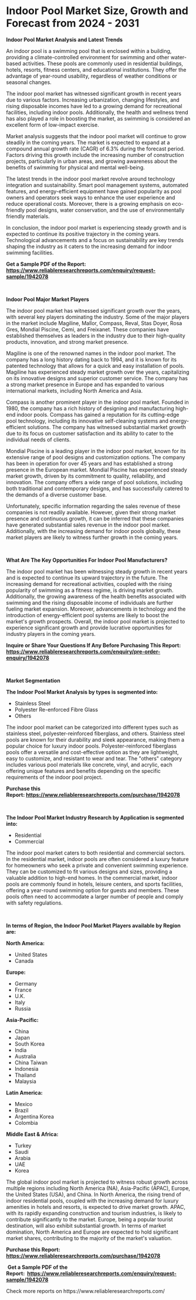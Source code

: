 <p><h1>Indoor Pool Market Size, Growth and Forecast from 2024 - 2031</h1></p><p><strong>Indoor Pool Market Analysis and Latest Trends</strong></p>
<p><p>An indoor pool is a swimming pool that is enclosed within a building, providing a climate-controlled environment for swimming and other water-based activities. These pools are commonly used in residential buildings, hotels, resorts, fitness centers, and educational institutions. They offer the advantage of year-round usability, regardless of weather conditions or seasonal changes.</p><p>The indoor pool market has witnessed significant growth in recent years due to various factors. Increasing urbanization, changing lifestyles, and rising disposable incomes have led to a growing demand for recreational facilities, including indoor pools. Additionally, the health and wellness trend has also played a role in boosting the market, as swimming is considered an excellent form of low-impact exercise.</p><p>Market analysis suggests that the indoor pool market will continue to grow steadily in the coming years. The market is expected to expand at a compound annual growth rate (CAGR) of 6.3% during the forecast period. Factors driving this growth include the increasing number of construction projects, particularly in urban areas, and growing awareness about the benefits of swimming for physical and mental well-being.</p><p>The latest trends in the indoor pool market revolve around technology integration and sustainability. Smart pool management systems, automated features, and energy-efficient equipment have gained popularity as pool owners and operators seek ways to enhance the user experience and reduce operational costs. Moreover, there is a growing emphasis on eco-friendly pool designs, water conservation, and the use of environmentally friendly materials.</p><p>In conclusion, the indoor pool market is experiencing steady growth and is expected to continue its positive trajectory in the coming years. Technological advancements and a focus on sustainability are key trends shaping the industry as it caters to the increasing demand for indoor swimming facilities.</p></p>
<p><strong>Get a Sample PDF of the Report:&nbsp; <a href="https://www.reliableresearchreports.com/enquiry/request-sample/1942078">https://www.reliableresearchreports.com/enquiry/request-sample/1942078</a></strong></p>
<p>&nbsp;</p>
<p><strong>Indoor Pool Major Market Players</strong></p>
<p><p>The indoor pool market has witnessed significant growth over the years, with several key players dominating the industry. Some of the major players in the market include Magiline, Mallor, Compass, Reval, Stas Doyer, Rosa Gres, Mondial Piscine, Cemi, and Freixanet. These companies have established themselves as leaders in the industry due to their high-quality products, innovation, and strong market presence.</p><p>Magiline is one of the renowned names in the indoor pool market. The company has a long history dating back to 1994, and it is known for its patented technology that allows for a quick and easy installation of pools. Magiline has experienced steady market growth over the years, capitalizing on its innovative designs and superior customer service. The company has a strong market presence in Europe and has expanded to various international markets, including North America and Asia.</p><p>Compass is another prominent player in the indoor pool market. Founded in 1980, the company has a rich history of designing and manufacturing high-end indoor pools. Compass has gained a reputation for its cutting-edge pool technology, including its innovative self-cleaning systems and energy-efficient solutions. The company has witnessed substantial market growth due to its focus on customer satisfaction and its ability to cater to the individual needs of clients.</p><p>Mondial Piscine is a leading player in the indoor pool market, known for its extensive range of pool designs and customization options. The company has been in operation for over 45 years and has established a strong presence in the European market. Mondial Piscine has experienced steady market growth, driven by its commitment to quality, reliability, and innovation. The company offers a wide range of pool solutions, including both traditional and contemporary designs, and has successfully catered to the demands of a diverse customer base.</p><p>Unfortunately, specific information regarding the sales revenue of these companies is not readily available. However, given their strong market presence and continuous growth, it can be inferred that these companies have generated substantial sales revenue in the indoor pool market. Additionally, with the increasing demand for indoor pools globally, these market players are likely to witness further growth in the coming years.</p></p>
<p>&nbsp;</p>
<p><strong>What Are The Key Opportunities For Indoor Pool Manufacturers?</strong></p>
<p><p>The indoor pool market has been witnessing steady growth in recent years and is expected to continue its upward trajectory in the future. The increasing demand for recreational activities, coupled with the rising popularity of swimming as a fitness regime, is driving market growth. Additionally, the growing awareness of the health benefits associated with swimming and the rising disposable income of individuals are further fueling market expansion. Moreover, advancements in technology and the introduction of energy-efficient pool systems are likely to boost the market's growth prospects. Overall, the indoor pool market is projected to experience significant growth and provide lucrative opportunities for industry players in the coming years.</p></p>
<p><strong>Inquire or Share Your Questions If Any Before Purchasing This Report: <a href="https://www.reliableresearchreports.com/enquiry/pre-order-enquiry/1942078">https://www.reliableresearchreports.com/enquiry/pre-order-enquiry/1942078</a></strong></p>
<p>&nbsp;</p>
<p><strong>Market Segmentation</strong></p>
<p><strong>The Indoor Pool Market Analysis by types is segmented into:</strong></p>
<p><ul><li>Stainless Steel</li><li>Polyester Re-enforced Fibre Glass</li><li>Others</li></ul></p>
<p><p>The indoor pool market can be categorized into different types such as stainless steel, polyester-reinforced fiberglass, and others. Stainless steel pools are known for their durability and sleek appearance, making them a popular choice for luxury indoor pools. Polyester-reinforced fiberglass pools offer a versatile and cost-effective option as they are lightweight, easy to customize, and resistant to wear and tear. The "others" category includes various pool materials like concrete, vinyl, and acrylic, each offering unique features and benefits depending on the specific requirements of the indoor pool project.</p></p>
<p><strong>Purchase this Report:&nbsp;<a href="https://www.reliableresearchreports.com/purchase/1942078">https://www.reliableresearchreports.com/purchase/1942078</a></strong></p>
<p>&nbsp;</p>
<p><strong>The Indoor Pool Market Industry Research by Application is segmented into:</strong></p>
<p><ul><li>Residential</li><li>Commercial</li></ul></p>
<p><p>The indoor pool market caters to both residential and commercial sectors. In the residential market, indoor pools are often considered a luxury feature for homeowners who seek a private and convenient swimming experience. They can be customized to fit various designs and sizes, providing a valuable addition to high-end homes. In the commercial market, indoor pools are commonly found in hotels, leisure centers, and sports facilities, offering a year-round swimming option for guests and members. These pools often need to accommodate a larger number of people and comply with safety regulations.</p></p>
<p>&nbsp;</p>
<p><strong>In terms of Region, the Indoor Pool Market Players available by Region are:</strong></p>
<p>
    <p> <strong> North America: </strong>
        <ul>
            <li>United States</li>
            <li>Canada</li>
        </ul>
        </p> 
    <p> <strong> Europe: </strong>
        <ul>
            <li>Germany</li>
            <li>France</li>
            <li>U.K.</li>
            <li>Italy</li>
            <li>Russia</li>
        </ul>
        </p> 
    <p> <strong> Asia-Pacific: </strong>
        <ul>
            <li>China</li>
            <li>Japan</li>
            <li>South Korea</li>
            <li>India</li>
            <li>Australia</li>
            <li>China Taiwan</li>
            <li>Indonesia</li>
            <li>Thailand</li>
            <li>Malaysia</li>
        </ul>
        </p> 
    <p> <strong> Latin America: </strong>
        <ul>
            <li>Mexico</li>
            <li>Brazil</li>
            <li>Argentina Korea</li>
            <li>Colombia</li>
        </ul>
        </p> 
    <p> <strong> Middle East & Africa: </strong>
        <ul>
            <li>Turkey</li>
            <li>Saudi</li>
            <li>Arabia</li>
            <li>UAE</li>
            <li>Korea</li>
        </ul>
    </p>
    </p>
<p><p>The global indoor pool market is projected to witness robust growth across multiple regions including North America (NA), Asia-Pacific (APAC), Europe, the United States (USA), and China. In North America, the rising trend of indoor residential pools, coupled with the increasing demand for luxury amenities in hotels and resorts, is expected to drive market growth. APAC, with its rapidly expanding construction and tourism industries, is likely to contribute significantly to the market. Europe, being a popular tourist destination, will also exhibit substantial growth. In terms of market domination, North America and Europe are expected to hold significant market shares, contributing to the majority of the market's valuation.</p></p>
<p><strong>Purchase this Report: <a href="https://www.reliableresearchreports.com/purchase/1942078">https://www.reliableresearchreports.com/purchase/1942078</a></strong></p>
<p>&nbsp;<strong>Get a Sample PDF of the Report:&nbsp;&nbsp;<a href="https://www.reliableresearchreports.com/enquiry/request-sample/1942078">https://www.reliableresearchreports.com/enquiry/request-sample/1942078</a></strong></p>
<p><strong></strong></p>
<p>Check more reports on https://www.reliableresearchreports.com/</p>